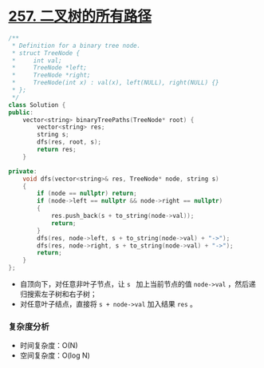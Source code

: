 # [257. 二叉树的所有路径](https://leetcode-cn.com/problems/binary-tree-paths/)

```cpp
/**
 * Definition for a binary tree node.
 * struct TreeNode {
 *     int val;
 *     TreeNode *left;
 *     TreeNode *right;
 *     TreeNode(int x) : val(x), left(NULL), right(NULL) {}
 * };
 */
class Solution {
public:
    vector<string> binaryTreePaths(TreeNode* root) {
        vector<string> res;
        string s;
        dfs(res, root, s);
        return res;
    }

private:
    void dfs(vector<string>& res, TreeNode* node, string s)
    {
        if (node == nullptr) return;
        if (node->left == nullptr && node->right == nullptr)
        {
            res.push_back(s + to_string(node->val));
            return;
        }
        dfs(res, node->left, s + to_string(node->val) + "->");
        dfs(res, node->right, s + to_string(node->val) + "->");
        return;
    }
};
```

- 自顶向下，对任意非叶子节点，让 `s ` 加上当前节点的值 `node->val` ，然后递归搜索左子树和右子树；
- 对任意叶子结点，直接将 `s + node->val` 加入结果 `res`  。

### 复杂度分析

- 时间复杂度：O(N)
- 空间复杂度：O(log N)